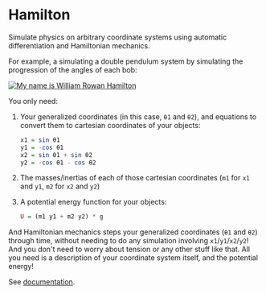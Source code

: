Hamilton
========

Simulate physics on arbitrary coordinate systems using automatic
differentiation and Hamiltonian mechanics.

For example, a simulating a double pendulum system by simulating the
progression of the angles of each bob:

[![My name is William Rowan Hamilton](http://i.imgur.com/Vaaa2EC.gif)](http://i.imgur.com/Vaaa2EC.gifv)

You only need:

1.  Your generalized coordinates (in this case, `θ1` and `θ2`), and equations
    to convert them to cartesian coordinates of your objects:

    ~~~haskell
    x1 = sin θ1
    y1 = -cos θ1
    x2 = sin θ1 + sin θ2
    y2 = -cos θ1 - cos θ2
    ~~~

2.  The masses/inertias of each of those cartesian coordinates (`m1` for `x1`
    and `y1`, `m2` for `x2` and `y2`)

3.  A potential energy function for your objects:

    ~~~haskell
    U = (m1 y1 + m2 y2) * g
    ~~~

And Hamiltonian mechanics steps your generalized coordinates (`θ1` and `θ2`)
through time, without needing to do any simulation involving
`x1`/`y1`/`x2`/`y2`!  And you don't need to worry about tension or any other
stuff like that.  All you need is a description of your coordinate system
itself, and the potential energy!


See [documentation](https://mstksg.github.io/hamilton/).


